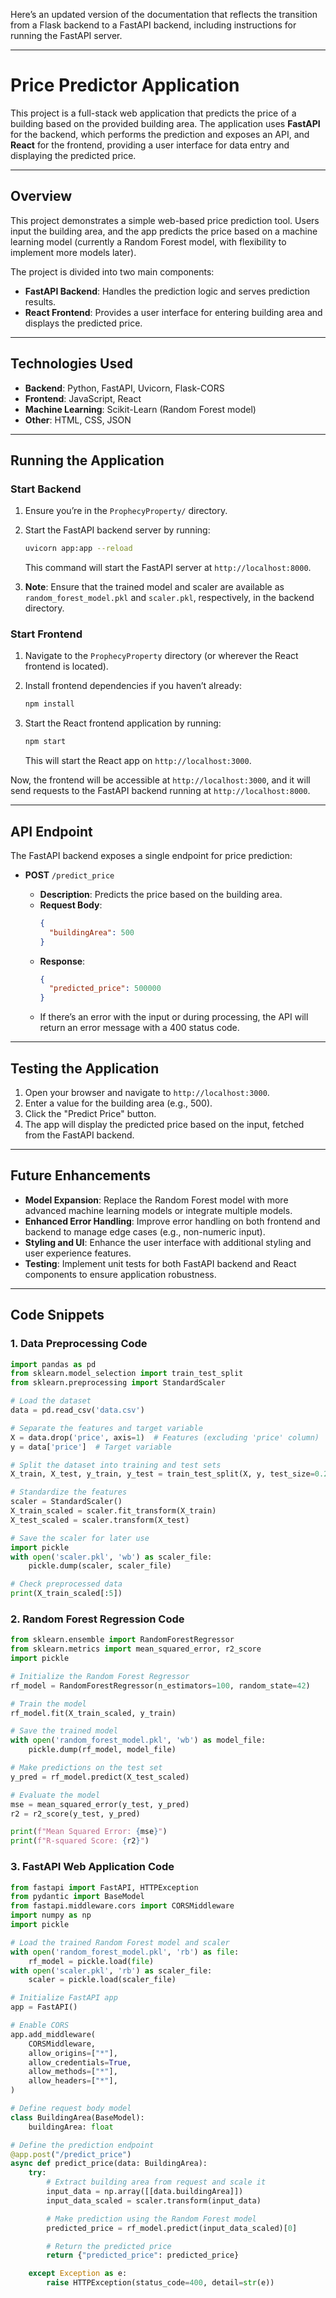 Here’s an updated version of the documentation that reflects the transition from a Flask backend to a FastAPI backend, including instructions for running the FastAPI server.

---

# **Price Predictor Application**

This project is a full-stack web application that predicts the price of a building based on the provided building area. The application uses **FastAPI** for the backend, which performs the prediction and exposes an API, and **React** for the frontend, providing a user interface for data entry and displaying the predicted price.

---

## **Overview**

This project demonstrates a simple web-based price prediction tool. Users input the building area, and the app predicts the price based on a machine learning model (currently a Random Forest model, with flexibility to implement more models later).

The project is divided into two main components:
- **FastAPI Backend**: Handles the prediction logic and serves prediction results.
- **React Frontend**: Provides a user interface for entering building area and displays the predicted price.

---

## **Technologies Used**

- **Backend**: Python, FastAPI, Uvicorn, Flask-CORS
- **Frontend**: JavaScript, React
- **Machine Learning**: Scikit-Learn (Random Forest model)
- **Other**: HTML, CSS, JSON

---

## **Running the Application**

### **Start Backend**

1. Ensure you’re in the `ProphecyProperty/` directory.
2. Start the FastAPI backend server by running:

   ```bash
   uvicorn app:app --reload
   ```

   This command will start the FastAPI server at `http://localhost:8000`.

3. **Note**: Ensure that the trained model and scaler are available as `random_forest_model.pkl` and `scaler.pkl`, respectively, in the backend directory.

### **Start Frontend**

1. Navigate to the `ProphecyProperty` directory (or wherever the React frontend is located).
2. Install frontend dependencies if you haven’t already:

   ```bash
   npm install
   ```

3. Start the React frontend application by running:

   ```bash
   npm start
   ```

   This will start the React app on `http://localhost:3000`.

Now, the frontend will be accessible at `http://localhost:3000`, and it will send requests to the FastAPI backend running at `http://localhost:8000`.

---

## **API Endpoint**

The FastAPI backend exposes a single endpoint for price prediction:

- **POST** `/predict_price`

  - **Description**: Predicts the price based on the building area.
  - **Request Body**:
    ```json
    {
      "buildingArea": 500
    }
    ```
  - **Response**:
    ```json
    {
      "predicted_price": 500000
    }
    ```
  - If there’s an error with the input or during processing, the API will return an error message with a 400 status code.

---

## **Testing the Application**

1. Open your browser and navigate to `http://localhost:3000`.
2. Enter a value for the building area (e.g., 500).
3. Click the "Predict Price" button.
4. The app will display the predicted price based on the input, fetched from the FastAPI backend.

---

## **Future Enhancements**

- **Model Expansion**: Replace the Random Forest model with more advanced machine learning models or integrate multiple models.
- **Enhanced Error Handling**: Improve error handling on both frontend and backend to manage edge cases (e.g., non-numeric input).
- **Styling and UI**: Enhance the user interface with additional styling and user experience features.
- **Testing**: Implement unit tests for both FastAPI backend and React components to ensure application robustness.

---

## **Code Snippets**

### 1. Data Preprocessing Code

```python
import pandas as pd
from sklearn.model_selection import train_test_split
from sklearn.preprocessing import StandardScaler

# Load the dataset
data = pd.read_csv('data.csv')

# Separate the features and target variable
X = data.drop('price', axis=1)  # Features (excluding 'price' column)
y = data['price']  # Target variable

# Split the dataset into training and test sets
X_train, X_test, y_train, y_test = train_test_split(X, y, test_size=0.2, random_state=42)

# Standardize the features
scaler = StandardScaler()
X_train_scaled = scaler.fit_transform(X_train)
X_test_scaled = scaler.transform(X_test)

# Save the scaler for later use
import pickle
with open('scaler.pkl', 'wb') as scaler_file:
    pickle.dump(scaler, scaler_file)

# Check preprocessed data
print(X_train_scaled[:5])
```

### 2. Random Forest Regression Code

```python
from sklearn.ensemble import RandomForestRegressor
from sklearn.metrics import mean_squared_error, r2_score
import pickle

# Initialize the Random Forest Regressor
rf_model = RandomForestRegressor(n_estimators=100, random_state=42)

# Train the model
rf_model.fit(X_train_scaled, y_train)

# Save the trained model
with open('random_forest_model.pkl', 'wb') as model_file:
    pickle.dump(rf_model, model_file)

# Make predictions on the test set
y_pred = rf_model.predict(X_test_scaled)

# Evaluate the model
mse = mean_squared_error(y_test, y_pred)
r2 = r2_score(y_test, y_pred)

print(f"Mean Squared Error: {mse}")
print(f"R-squared Score: {r2}")
```

### 3. FastAPI Web Application Code

```python
from fastapi import FastAPI, HTTPException
from pydantic import BaseModel
from fastapi.middleware.cors import CORSMiddleware
import numpy as np
import pickle

# Load the trained Random Forest model and scaler
with open('random_forest_model.pkl', 'rb') as file:
    rf_model = pickle.load(file)
with open('scaler.pkl', 'rb') as scaler_file:
    scaler = pickle.load(scaler_file)

# Initialize FastAPI app
app = FastAPI()

# Enable CORS
app.add_middleware(
    CORSMiddleware,
    allow_origins=["*"],
    allow_credentials=True,
    allow_methods=["*"],
    allow_headers=["*"],
)

# Define request body model
class BuildingArea(BaseModel):
    buildingArea: float

# Define the prediction endpoint
@app.post("/predict_price")
async def predict_price(data: BuildingArea):
    try:
        # Extract building area from request and scale it
        input_data = np.array([[data.buildingArea]])
        input_data_scaled = scaler.transform(input_data)

        # Make prediction using the Random Forest model
        predicted_price = rf_model.predict(input_data_scaled)[0]

        # Return the predicted price
        return {"predicted_price": predicted_price}

    except Exception as e:
        raise HTTPException(status_code=400, detail=str(e))
```
